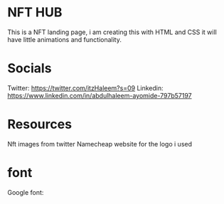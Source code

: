 # NFT HUB

This is a NFT landing page, i am creating this with HTML and CSS it will have little animations and functionality.

# Socials

Twitter: https://twitter.com/itzHaleem?s=09
Linkedin: https://www.linkedin.com/in/abdulhaleem-ayomide-797b57197

# Resources

Nft images from twitter
Namecheap website for the logo i used

# font

Google font:

